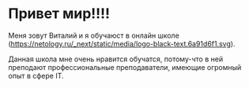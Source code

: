 # Привет мир!!!!

Меня зовут Виталий и я обучаюст в онлайн школе (https://netology.ru/_next/static/media/logo-black-text.6a91d6f1.svg).

Данная школа мне очень нравится обучатся, потому-что в ней преподают профессиональные преподаватели, имеющие огромный опыт в сфере IT.
